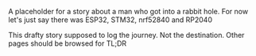A placeholder for a story about a man who got into a rabbit hole.
For now let's just say there was ESP32, STM32, nrf52840 and RP2040 

This drafty story supposed to log the journey. Not the destination. Other pages should be browsed for TL;DR